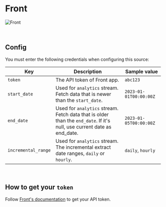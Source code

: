 # Front

![Front](https://user-images.githubusercontent.com/80284865/215037433-f8b9e0f6-01e8-4fab-ac2e-f1a191c78103.png)

<br />

## Config

You must enter the following credentials when configuring this source:

| Key | Description | Sample value
| --- | --- | --- |
| `token` | The API token of Front app. | `abc123` |
| `start_date` | Used for `analytics` stream. Fetch data that is newer than the `start_date`. | `2023-01-01T00:00:00Z` |
| `end_date` | Used for `analytics` stream. Fetch data that is older than the `end_date`. If it's null, use current date as end_date. | `2023-01-05T00:00:00Z` |
| `incremental_range` | Used for `analytics` stream. The incremental extract date ranges, `daily` or `hourly`. | `daily`, `hourly` |

<br />

## How to get your `token`

Follow [Front's documentation](https://dev.frontapp.com/docs/create-and-revoke-api-tokens#create-an-api-token)
to get your API token.

<br />
